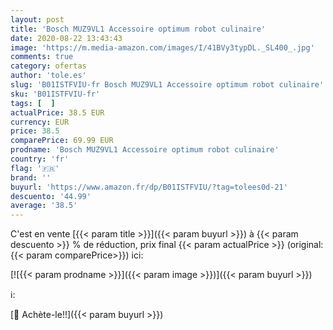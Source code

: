 ```yaml
---
layout: post
title: 'Bosch MUZ9VL1 Accessoire optimum robot culinaire'
date: 2020-08-22 13:43:43
image: 'https://m.media-amazon.com/images/I/41BVy3typDL._SL400_.jpg'
comments: true
category: ofertas
author: 'tole.es'
slug: 'B01ISTFVIU-fr Bosch MUZ9VL1 Accessoire optimum robot culinaire'
sku: 'B01ISTFVIU-fr'
tags: [  ]
actualPrice: 38.5 EUR
currency: EUR
price: 38.5
comparePrice: 69.99 EUR
prodname: 'Bosch MUZ9VL1 Accessoire optimum robot culinaire'
country: 'fr'
flag: '🇫🇷'
brand: ''
buyurl: 'https://www.amazon.fr/dp/B01ISTFVIU/?tag=tolees0d-21'
descuento: '44.99'
average: '38.5'
---
```


C'est en vente [{{< param title >}}]({{< param buyurl >}})  à  {{< param descuento >}} % de réduction, prix final  {{< param actualPrice >}} (original: {{< param comparePrice>}}) ici:

[![{{< param prodname >}}]({{< param image >}})]({{< param buyurl >}})

ℹ️:


[🛒 Achète-le!!]({{< param buyurl >}})
